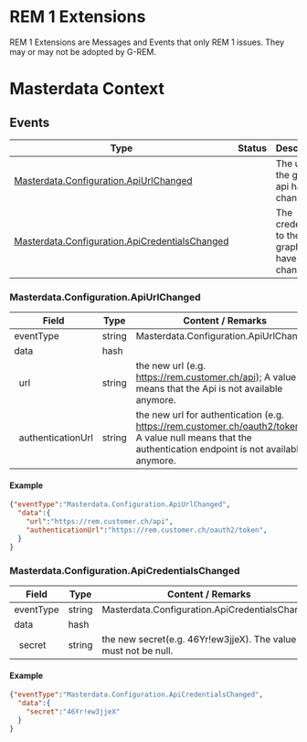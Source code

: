 # REM 1 Extensions
REM 1 Extensions are Messages and Events that only REM 1 issues. They may or may not be adopted by G-REM.
# Masterdata Context
## Events
Type | Status | Description
---|---|---
[Masterdata.Configuration.ApiUrlChanged](#masterdataconfigurationapiurlchanged) |  | The url to the graphql api has changed |
[Masterdata.Configuration.ApiCredentialsChanged](#masterdataconfigurationapicredentialschanged) | | The credentials to the graphql api have changed |

### Masterdata.Configuration.ApiUrlChanged

Field | Type | Content / Remarks
---|---|---
eventType | string | Masterdata.Configuration.ApiUrlChanged
data | hash |
&nbsp;&nbsp;url| string | the new url (e.g. https://rem.customer.ch/api); A value null means that the Api is not available anymore.|
&nbsp;&nbsp;authenticationUrl| string | the new url for authentication (e.g. https://rem.customer.ch/oauth2/token); A value null means that the authentication endpoint is not available anymore.|

#### Example

```json
{"eventType":"Masterdata.Configuration.ApiUrlChanged",
  "data":{
    "url":"https://rem.customer.ch/api",
    "authenticationUrl":"https://rem.customer.ch/oauth2/token",
  }
}
```

### Masterdata.Configuration.ApiCredentialsChanged

Field | Type | Content / Remarks
---|---|---
eventType | string | Masterdata.Configuration.ApiCredentialsChanged
data | hash |
&nbsp;&nbsp;secret| string | the new secret(e.g. 46Yr!ew3jjeX). The value must not be null.|

#### Example

```json
{"eventType":"Masterdata.Configuration.ApiCredentialsChanged",
  "data":{
    "secret":"46Yr!ew3jjeX"
  }
}
```


